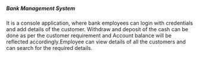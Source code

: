##### Bank Management System
<p>It is a console application, where bank employees can login with  credentials and add details of the customer.
Withdraw and deposit of the cash can be done as per the customer requirement and Account balance will be reflected accordingly.Employee can view details of all the customers and can search for the required details.</p>
